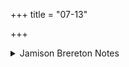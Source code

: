 +++
title = "07-13"

+++

<details><summary>Jamison Brereton Notes</summary>

These verses have a surprising density of forms of ví √vas ‘dawn forth’ (7b, d, 8c, 9b, 10b [2x], 11b, 12d, 13a, b, c), whereas vss. 1-6 lack any such forms -- though there’s a teasing echo in 4b ví … āvaḥ ‘She opened, uncovered’, belonging, however, to √vṛ. See also comments on vs. 14.
</details>
